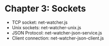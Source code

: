 # Chapter 3: Sockets

* TCP socket: net-watcher.js
* Unix sockets: net-watcher-unix.js
* JSON Protocol: net-watcher-json-service.js
* Client connection: net-watcher-json-client.js
